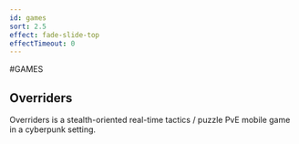 ```yaml
---
id: games
sort: 2.5
effect: fade-slide-top
effectTimeout: 0
---
```

#GAMES

## Overriders

Overriders is a stealth-oriented real-time tactics / puzzle PvE mobile game in a cyberpunk setting.